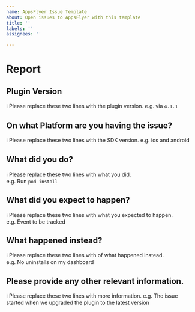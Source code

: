 ```yaml
---
name: AppsFlyer Issue Template
about: Open issues to AppsFlyer with this template
title: ''
labels: ''
assignees: ''

---
```


<!--
ℹ Please fill out this template when filing an issue.
All lines beginning with an ℹ symbol instruct you with
what info we expect.  
-->

# Report

## Plugin Version

ℹ Please replace these two lines with the plugin version.
e.g. via `4.1.1`

## On what Platform are you having the issue?

ℹ Please replace these two lines with the SDK version.
e.g. ios and android

## What did you do?

ℹ Please replace these two lines with what you did.  
e.g. Run `pod install`

## What did you expect to happen?

ℹ Please replace these two lines with what you expected to happen.  
e.g. Event to be tracked

## What happened instead?

ℹ Please replace these two lines with of what happened instead.  
e.g. No uninstalls on my dashboard

## Please provide any other relevant information.

ℹ Please replace these two lines with more information.
e.g. The issue started when we upgraded the plugin to the latest version
